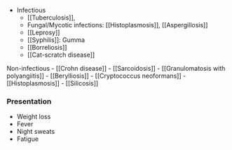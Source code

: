 - Infectious
	- [[Tuberculosis]], 
	- Fungal/Mycotic infections: [[Histoplasmosis]], [[Aspergillosis]]
	- [[Leprosy]]
	- [[Syphilis]]: Gumma
	- [[Borreliosis]] 
	- [[Cat-scratch disease]] 

Non-infectious
	- [[Crohn disease]]
	- [[Sarcoidosis]] 
	- [[Granulomatosis with polyangiitis]] 
	- [[Berylliosis]]
	- [[Cryptococcus neoformans]]
	- [[Histoplasmosis]]
	- [[Silicosis]] 

### Presentation
- Weight loss
- Fever
- Night sweats
- Fatigue 